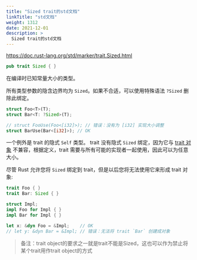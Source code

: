 ```yaml
---
title: "Sized trait的std文档"
linkTitle: "std文档"
weight: 1312
date: 2021-12-01
description: >
  Sized trait的std文档
---
```


https://doc.rust-lang.org/std/marker/trait.Sized.html

```rust
pub trait Sized { }
```

在编译时已知常量大小的类型。

所有类型参数的隐含边界均为 `Sized`。如果不合适，可以使用特殊语法 `?Sized` 删除此绑定。

```rust
struct Foo<T>(T);
struct Bar<T: ?Sized>(T);

// struct FooUse(Foo<[i32]>); // 错误：没有为 [i32] 实现大小调整
struct BarUse(Bar<[i32]>); // OK
```

一个例外是 trait 的隐式 `Self` 类型。 trait 没有隐式 `Sized` 绑定，因为它与 [trait 对象](../../book/ch17-02-trait-objects.html) 不兼容，根据定义，trait 需要与所有可能的实现者一起使用，因此可以为任意大小。

尽管 Rust 允许您将 `Sized` 绑定到 trait，但是以后您将无法使用它来形成 trait 对象:

```rust
trait Foo { }
trait Bar: Sized { }

struct Impl;
impl Foo for Impl { }
impl Bar for Impl { }

let x: &dyn Foo = &Impl;    // OK
// let y: &dyn Bar = &Impl; // 错误：无法将 trait `Bar` 创建成对象
```

> 备注：trait object的要求之一就是trait不能是Sized，这也可以作为禁止将某个trait用作trait object的方式

